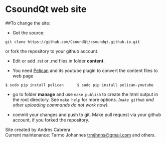 # CsoundQt web site


##To change the site:



* Get the source:

`git clone https://github.com/CsoundQt/csoundqt.github.io.git` 

or fork the repository to your github account.


* Edit or add .rst or .md files in folder **content**.

* You need [Pelican](http://docs.getpelican.com/en/3.6.3/index.html) and its youtube plugin to convert the content files to web page

`$ sudo pip install pelican     
$ sudo pip install pelican-youtube`

* go to folder **manage** and use
`make publish` to create the html output in the root directory. See `make help` for more options. *(`make github` and other uploading commands do not work now).*

* commit your changes and push to git.  Make pull request via your github account, if you forked the repository.


Site created by Andrés Cabrera      
Current maintenance: Tarmo Johannes <trmjhnns@gmail.com> and others.



